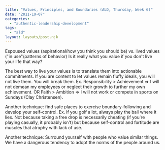 ```yaml
---
title: "Values, Principles, and Boundaries (ALD, Thursday, Week 6)"
date: "2011-10-07"
categories: 
  - "authentic-leadership-development"
tags: 
  - "ald"
layout: layouts/post.njk
---
```


Espoused values (aspirational/how you think you should be) vs. lived values ("in use"/patterns of behavior) Is it really what you value if you don't live your life that way?

The best way to live your values is to translate them into actionable commitments. If you are content to let values remain fluffy ideals, you will not live them. You will break them. Ex. Responsibility > Achievement => I will not demean my employees or neglect their growth to further my own achievement. OR Faith > Ambition => I will not work or compete in sports on Sundays (Clay Christensen).

Another technique: find safe places to exercise boundary-following and develop your self-control. Ex. If you golf a lot, always play the ball where it lies. Not because taking a free drop is necessarily cheating (if you're playing casually, it probably isn't) but because self-control and fortitude are muscles that atrophy with lack of use.

Another technique: Surround yourself with people who value similar things. We have a dangerous tendency to adopt the norms of the people around us.
